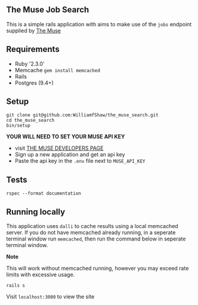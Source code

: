 ## The Muse Job Search

This is a simple rails application with aims to make use of the `jobs` endpoint supplied by [The Muse](https://www.themuse.com/)

## Requirements

- Ruby '2.3.0'
- Memcache `gem install memcached`
- Rails
- Postgres (9.4+)


## Setup

```
git clone git@github.com:WilliamfShaw/the_muse_search.git
cd the_muse_search
bin/setup

```

**YOUR WILL NEED TO SET YOUR MUSE API KEY**

- visit [THE MUSE DEVELOPERS PAGE](https://www.themuse.com/developers)
- Sign up a new application and get an api key
- Paste the api key in the `.env` file next to `MUSE_API_KEY`

## Tests

```
rspec --format documentation

```
## Running locally

This application uses `dalli` to cache results using a local memcached server. If you do not have memcached already running, in a seperate terminal window run `memcached`, then run the command below in seperate terminal window.

**Note**

This will work without memcached running, however you may exceed rate limits with excessive usage.  

```
rails s

```

Visit `localhost:3000` to view the site
